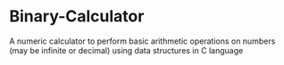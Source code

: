 # Binary-Calculator
A numeric calculator to perform basic arithmetic operations on numbers (may be infinite or decimal) using data structures in C language

